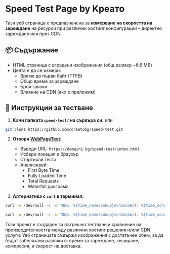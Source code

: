 # Speed Test Page by Kреато

Тази уеб страница е предназначена за **измерване на скоростта на зареждане** на ресурси при различни хостинг конфигурации – директно зареждане или през CDN.

## 📦 Съдържание

- HTML страница с вградени изображения (общ размер ~6.6 MB)
- Целта е да се измери:
    - Време до първи байт (TTFB)
    - Общо време за зареждане
    - Брой заявки
    - Влияние на CDN (ако е приложим)

## 🚀 Инструкции за тестване

1. **Качи папката `speed-test/` на сървъра си.** или 

```bash
git clone https://github.com/creatobg/speed-test.git
```

2. **Отвори [WebPageTest](https://www.webpagetest.org/)**:
    - Въведи URL: `https://domain1.bg/speed-test/index.html`
    - Избери локация и браузър
    - Стартирай теста
    - Анализирай:
        - First Byte Time
        - Fully Loaded Time
        - Total Requests
        - Waterfall диаграма

3. **Алтернатива с `curl` в терминал:**

```bash
curl -o /dev/null -s -w "DNS: %{time_namelookup}s\nConnect: %{time_connect}s\nStart Transfer: %{time_starttransfer}s\nTotal: %{time_total}s\n" https://domain1.bg/speed-test/index.html
```
   
```bash
curl -o /dev/null -s -w "DNS: %{time_namelookup}s\nConnect: %{time_connect}s\nStart Transfer: %{time_starttransfer}s\nTotal: %{time_total}s\n" https://domain2.bg/speed-test/index.html
```

Този проект е създаден за вътрешно тестване и сравнение на производителността между различни хостинг решения и/или CDN услуги. Уеб страницата съдържа изображения с достатъчен обем, за да бъдат забелязани разлики в: време за зареждане, кеширане, компресия, и скорост на доставка.
